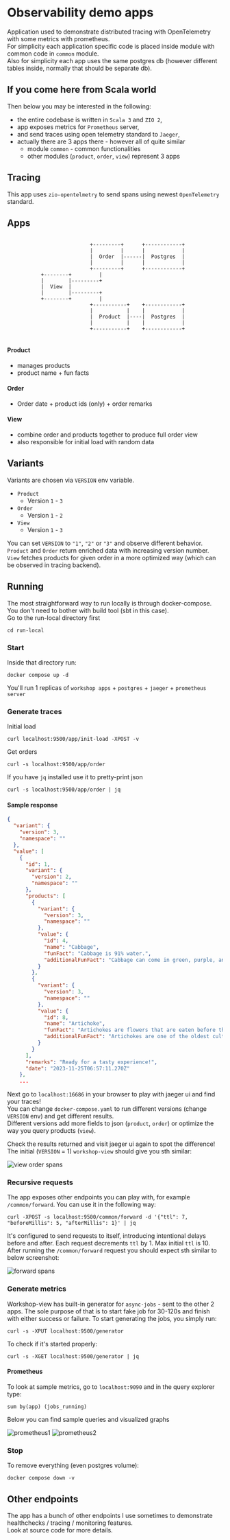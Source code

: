 # Observability demo apps

Application used to demonstrate distributed tracing with OpenTelemetry with some metrics with prometheus.  
For simplicity each application specific code is placed inside module with common code in `common` module.  
Also for simplicity each app uses the same postgres db (however different tables inside, normally that should be separate db).

## If you come here from Scala world

Then below you may be interested in the following:
- the entire codebase is written in `Scala 3` and `ZIO 2`,
- app exposes metrics for `Prometheus` server,
- and send traces using open telemetry standard to `Jaeger`,
- actually there are 3 apps there - however all of quite similar
  - module `common` - common functionalities
  - other modules (`product`, `order`, `view`) represent 3 apps

## Tracing
This app uses `zio-opentelmetry` to send spans using newest `OpenTelemetry` standard.

## Apps

```shell

                           +---------+      +------------+
                           |         |      |            |
                           |  Order  |------|  Postgres  |
                           |         |      |            |
                           +---------+      +------------+
           +--------+         |   
           |        |---------+    
           |  View  |              
           |        |---------+    
           +--------+         |    
                           +-----------+    +------------+
                           |           |    |            |
                           |  Product  |----|  Postgres  |
                           |           |    |            |
                           +-----------+    +------------+
 
```

#### Product
  - manages products
  - product name + fun facts

#### Order
  - Order date + product ids (only) + order remarks

#### View
  - combine order and products together to produce full order view
  - also responsible for initial load with random data

## Variants

Variants are chosen via `VERSION` env variable.

- `Product`
  - Version `1` - `3`
- `Order`
  - Version `1` - `2`
- `View`
  - Version `1` - `3`

You can set `VERSION` to `"1"`, `"2"` or `"3"` and observe different behavior.  
`Product` and `Order` return enriched data with increasing version number.  
`View` fetches products for given order in a more optimized way (which can be observed in tracing backend).

## Running

The most straightforward way to run locally is through docker-compose. You don't need to bother with build tool (sbt in this case).  
Go to the run-local directory first
```
cd run-local
```

### Start
Inside that directory run:
```
docker compose up -d
```

You'll run 1 replicas of `workshop apps` + `postgres` + `jaeger` + `prometheus server`

### Generate traces
Initial load
```
curl localhost:9500/app/init-load -XPOST -v
```
Get orders
```
curl -s localhost:9500/app/order
```
If you have `jq` installed use it to pretty-print json
```
curl -s localhost:9500/app/order | jq
```

#### Sample response

```json
{
  "variant": {
    "version": 3,
    "namespace": ""
  },
  "value": [
    {
      "id": 1,
      "variant": {
        "version": 2,
        "namespace": ""
      },
      "products": [
        {
          "variant": {
            "version": 3,
            "namespace": ""
          },
          "value": {
            "id": 4,
            "name": "Cabbage",
            "funFact": "Cabbage is 91% water.",
            "additionalFunFact": "Cabbage can come in green, purple, and white varieties."
          }
        },
        {
          "variant": {
            "version": 3,
            "namespace": ""
          },
          "value": {
            "id": 8,
            "name": "Artichoke",
            "funFact": "Artichokes are flowers that are eaten before they bloom.",
            "additionalFunFact": "Artichokes are one of the oldest cultivated vegetables."
          }
        }
      ],
      "remarks": "Ready for a tasty experience!",
      "date": "2023-11-25T06:57:11.270Z"
    },
    ...
```

Next go to `localhost:16686` in your browser to play with jaeger ui and find your traces!  
You can change `docker-compose.yaml` to run different versions (change `VERSION` env) and get different results.  
Different versions add more fields to json (`product`, `order`) or optimize the way you query products (`view`).  
  
Check the results returned and visit jaeger ui again to spot the difference!
The initial (`VERSION` = 1) `workshop-view` should give you sth similar:

![view order spans](docs/jaeger-example-view-order.png "/app/order spans")

### Recursive requests

The app exposes other endpoints you can play with, for example `/common/forward`. You can use it in the following way:
```
curl -XPOST -s localhost:9500/common/forward -d '{"ttl": 7, "beforeMillis": 5, "afterMillis": 1}' | jq
```
It's configured to send requests to itself, introducing intentional delays before and after. Each request decrements `ttl` by 1. Max initial `ttl` is 10.  
After running the `/common/forward` request you should expect sth similar to below screenshot:  

![forward spans](docs/jaeger-example-forward.png "/common/forward spans")

### Generate metrics

Workshop-view has built-in generator for `async-jobs` - sent to the other 2 apps. The sole purpose of that is to start fake job for 30-120s and finish with either success or failure.
To start generating the jobs, you simply run:

```shell
curl -s -XPUT localhost:9500/generator
```

To check if it's started properly:
```
curl -s -XGET localhost:9500/generator | jq
```

#### Prometheus

To look at sample metrics, go to `localhost:9090` and in the query explorer type:
```
sum by(app) (jobs_running)
```

Below you can find sample queries and visualized graphs

![prometheus1](docs/prometheus-example.png "prometheus")
![prometheus2](docs/prometheus-screenshot.png "prometheus")

### Stop
To remove everything (even postgres volume):
```
docker compose down -v
```

## Other endpoints

The app has a bunch of other endpoints I use sometimes to demonstrate healthchecks / tracing / monitoring features.  
Look at source code for more details.
